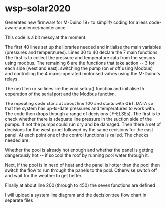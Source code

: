 # wsp-solar2020
Generates new firmware for M-Duino 19+ to simplify coding for a less code-aware audience/maintenance

This code is a bit messy at the moment.

The first 40 lines set up the libraries needed and initialise the main variables (pressures and temperatures). Lines 30 to 40 declare the 7 main functions.  The first is to collect the pressure and temperature data from the sensors using modbus.  The remaining 6 are the functions that take action -- 3 for each side (west and east): switching the pump (on or off using Modbus) and controlling the 4 mains-operated motorised valves using the M-Duino's relays.

The next ten or so lines are the void setup() function and initialise th eoperation of the serial port and the Modbus function.

The repeating code starts at about line 100 and starts with GET_DATA so that the system has up-to-date pressures and temperatures to work with.  The code then drops through a range of decisions (IF-ELSEs). The first is to check whether there is adequate line pressure in the suction side of the pumps.  If not the pumps could run dry and be damaged. 
Then there a set of decisions for the west panel followed by the same decisions for the east panel.  At each point one of the control functions is called. The checks needed are:

Whether the pool is already hot enough and whether the panel is getting dangerously hot -- if so cool the roof by running pool water through it.

Next, if the pool is in need of heat and the panel is hotter than the pool then switch the flow to run through the panels to the pool.  Otherwise switch off and wait for the weather to get better.
 
Finally at about line 200 (through to 450) the seven functions are defined

I will upload a system line diagram and the decision tree flow chart in separate files
